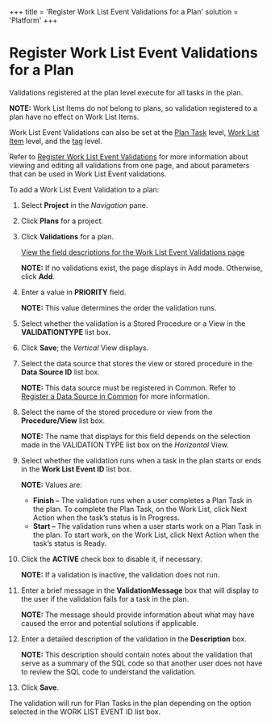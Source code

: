 +++
title = 'Register Work List Event Validations for a Plan'
solution = 'Platform'
+++

# Register Work List Event Validations for a Plan

Validations registered at the plan level execute for all tasks in the
plan.

**NOTE:** Work List Items do not belong to plans, so validation
registered to a plan have no effect on Work List Items.

Work List Event Validations can also be set at the [Plan
Task](Register_WorkList_Event_Validations_Plan_Task.htm) level, [Work
List Item](Register_WorkList_Event_Valid_WorkList_Item.htm) level, and
the [tag](Configure_Logic_Tags.htm) level.

Refer to [Register Work List Event
Validations](Register_Work_List_Event_Validations.htm) for more
information about viewing and editing all validations from one page, and
about parameters that can be used in Work List Event validations.

To add a Work List Event Validation to a plan:

1.  Select **Project** in the *Navigation* pane.

2.  Click **Plans** for a project.

3.  Click **Validations** for a plan.
    
    [View the field descriptions for the Work List Event Validations
    page](../Page_Desc/Work_List_Event_Validations_H.htm)
    
    **NOTE:** If no validations exist, the page displays in Add mode.
    Otherwise, click **Add**.

4.  Enter a value in **PRIORITY** field.
    
    **NOTE:** This value determines the order the validation runs.

5.  Select whether the validation is a Stored Procedure or a View in the
    **VALIDATIONTYPE** list box.

6.  Click **Save**; the *Vertical* View displays.

7.  Select the data source that stores the view or stored procedure in
    the **Data Source ID** list box.
    
    **NOTE:** This data source must be registered in Common. Refer to
    [Register a Data Source in
    Common](../../Common/Use_Cases/Register_a_Data_Source_in_Common.htm)
    for more information.

8.  Select the name of the stored procedure or view from the
    **Procedure/View** list box.
    
    **NOTE:** The name that displays for this field depends on the
    selection made in the VALIDATION TYPE list box on the *Horizontal*
    View.

9.  Select whether the validation runs when a task in the plan starts or
    ends in the **Work List Event ID** list box.
    
    **NOTE:** Values are:
    
      - **Finish –** The validation runs when a user completes a Plan
        Task in the plan. To complete the Plan Task, on the Work List,
        click Next Action when the task’s status is In Progress.
      - **Start –** The validation runs when a user starts work on a
        Plan Task in the plan. To start work, on the Work List, click
        Next Action when the task’s status is Ready.

10. Click the <span style="font-weight: bold;">ACTIVE</span><span> check
    box to disable it, if necessary.</span>
    
    **NOTE:** If a validation is inactive, the validation does not run.

11. Enter a brief message in the **ValidationMessage** box that will
    display to the user if the validation fails for a task in the plan.
    
    **NOTE:** The message should provide information about what may have
    caused the error and potential solutions if applicable.

12. Enter a detailed description of the validation in the
    **Description** box.
    
    **NOTE:** This description should contain notes about the validation
    that serve as a summary of the SQL code so that another user does
    not have to review the SQL code to understand the validation.

13. Click **Save**.

The validation will run for Plan Tasks in the plan depending on the
option selected in the WORK LIST EVENT ID list box.
